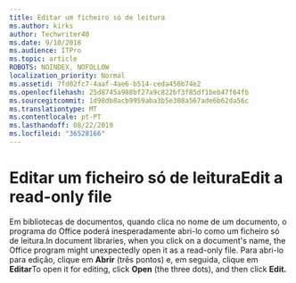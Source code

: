 ```yaml
---
title: Editar um ficheiro só de leitura
ms.author: kirks
author: Techwriter40
ms.date: 9/10/2018
ms.audience: ITPro
ms.topic: article
ROBOTS: NOINDEX, NOFOLLOW
localization_priority: Normal
ms.assetid: 7fd02fc7-4aaf-4ae6-b514-ceda456b74e2
ms.openlocfilehash: 25d8745a988bf27a9c822bf3f85df1beb47f64fb
ms.sourcegitcommit: 1d98db8acb9959aba3b5e308a567ade6b62da56c
ms.translationtype: MT
ms.contentlocale: pt-PT
ms.lasthandoff: 08/22/2019
ms.locfileid: "36528166"
---
```

# <a name="edit-a-read-only-file"></a><span data-ttu-id="f00d5-102">Editar um ficheiro só de leitura</span><span class="sxs-lookup"><span data-stu-id="f00d5-102">Edit a read-only file</span></span>

<span data-ttu-id="f00d5-103">Em bibliotecas de documentos, quando clica no nome de um documento, o programa do Office poderá inesperadamente abri-lo como um ficheiro só de leitura.</span><span class="sxs-lookup"><span data-stu-id="f00d5-103">In document libraries, when you click on a document's name, the Office program might unexpectedly open it as a read-only file.</span></span> <span data-ttu-id="f00d5-104">Para abri-lo para edição, clique em **Abrir** (três pontos) e, em seguida, clique em **Editar**</span><span class="sxs-lookup"><span data-stu-id="f00d5-104">To open it for editing, click **Open** (the three dots), and then click **Edit.**</span></span>
  

